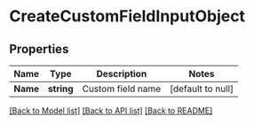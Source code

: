 # CreateCustomFieldInputObject

## Properties
Name | Type | Description | Notes
------------ | ------------- | ------------- | -------------
**Name** | **string** | Custom field name | [default to null]

[[Back to Model list]](../README.md#documentation-for-models) [[Back to API list]](../README.md#documentation-for-api-endpoints) [[Back to README]](../README.md)


